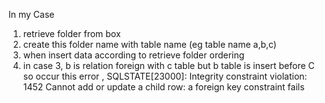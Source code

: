 In my Case
1. retrieve folder  from box
2. create this  folder name with table name (eg table name a,b,c)
3.  when insert data  according to retrieve  folder ordering
4. in case 3, b is relation  foreign with  c table but b table is insert before  C 
so occur this error , SQLSTATE[23000]: Integrity constraint violation: 1452 Cannot add or update a child row: a foreign key constraint fails
